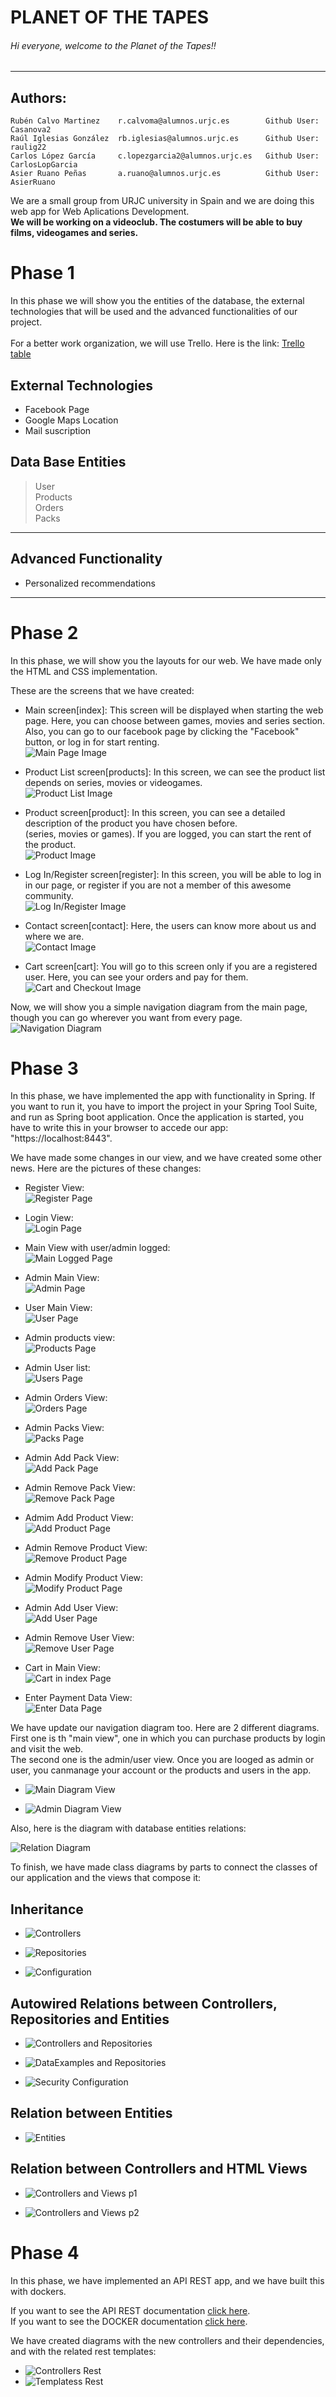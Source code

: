 # PLANET OF THE TAPES
###### Hi everyone, welcome to the Planet of the Tapes!!
------------
Authors:
------------
```
Rubén Calvo Martinez    r.calvoma@alumnos.urjc.es        Github User: Casanova2      
Raúl Iglesias González  rb.iglesias@alumnos.urjc.es      Github User: raulig22     
Carlos López García     c.lopezgarcia2@alumnos.urjc.es   Github User: CarlosLopGarcia   
Asier Ruano Peñas       a.ruano@alumnos.urjc.es          Github User: AsierRuano  
```
We are a small group from URJC university in Spain and we are doing this web app for Web Aplications Development.  
**We will be working on a videoclub. The costumers will be able to buy films, videogames and series.**  

# Phase 1  
In this phase we will show you the entities of the database, the external technologies that will be used and the advanced functionalities of our project.     
       
For a better work organization, we will use Trello. Here is the link: [Trello table](https://trello.com/b/mblOwpgb/planet-of-the-tapes)        
  
## External Technologies
* Facebook Page
* Google Maps Location  
* Mail suscription 

## Data Base Entities
> User  
> Products  
> Orders  
> Packs  
------------
## Advanced Functionality     
* Personalized recommendations    
------------

# Phase 2  
In this phase, we will show you the layouts for our web. We have made only the HTML and CSS implementation.

These are the screens that we have created:  
  
* Main screen[index]: This screen will be displayed when starting the web page. Here, you can choose between games, movies
and series section. Also, you can go to our facebook page by clicking the "Facebook" button, or log in for start renting.  
![Main Page Image](screenshots/mainPage.png)  
  
* Product List screen[products]: In this screen, we can see the product list depends on series, movies or videogames.  
![Product List Image](screenshots/productsPage.png)  
  
* Product screen[product]: In this screen, you can see a detailed description of the product you have chosen before.  
(series, movies or games). If you are logged, you can start the rent of the product.   
![Product Image](screenshots/productPage.png)

  
* Log In/Register screen[register]: In this screen, you will be able to log in in our page, or register if you are not a member of this awesome community.  
![Log In/Register Image](screenshots/loginPage.png)  

* Contact screen[contact]: Here, the users can know more about us and where we are.  
![Contact Image](screenshots/contactPage.png)  
  
* Cart screen[cart]: You will go to this screen only if you are a registered user. Here, you can see your orders and pay for them.  
![Cart and Checkout Image](screenshots/cartPage.png)  


Now, we will show you a simple navigation diagram from the main page, though you can go wherever you want from every page.  
![Navigation Diagram](screenshots/NavigationDiagram.png)  
  
# Phase 3

In this phase, we have implemented the app with functionality in Spring. If you want to run it, you have to import the project in your Spring Tool Suite, and run as Spring boot application.
Once the application is started, you have to write this in your browser to accede our app: "https://localhost:8443".

We have made some changes in our view, and we have created some other news. Here are the pictures of these changes:

* Register View:    
![Register Page](screenshots/newRegisterPage.png)  
  
* Login View:  
![Login Page](screenshots/newLoginPage.png)  
  
* Main View with user/admin logged:  
![Main Logged Page](screenshots/logedMainPage.png)  
  
* Admin Main View:  
![Admin Page](screenshots/adminPage.png)  
  
* User Main View:  
![User Page](screenshots/userPage.png)  
  
* Admin products view:  
![Products Page](screenshots/productlistPage.png)  
  
* Admin User list:  
![Users Page](screenshots/usersPage.png)  
  
* Admin Orders View:  
![Orders Page](screenshots/ordersPage.png)  
  
* Admin Packs View:  
![Packs Page](screenshots/packsPage.png)  
  
* Admin Add Pack View:  
![Add Pack Page](screenshots/addPackPage.png)  
  
* Admin Remove Pack View:  
![Remove Pack Page](screenshots/removePackPage.png)
  
* Admim Add Product View:  
![Add Product Page](screenshots/addproductPage.png)  
  
* Admin Remove Product View:  
![Remove Product Page](screenshots/removeproductPage.png)  
  
* Admin Modify Product View:  
![Modify Product Page](screenshots/modifyproductPage.png)  
  
* Admin Add User View:  
![Add User Page](screenshots/adduserPage.png)  
    
* Admin Remove User View:  
![Remove User Page](screenshots/removeuserPage.png)  
  
* Cart in Main View:  
![Cart in index Page](screenshots/cartMainPage.png)  
  
* Enter Payment Data View:  
![Enter Data Page](screenshots/enterpaymentPage.png)  
  
We have update our navigation diagram too. Here are 2 different diagrams. First one is th "main view", one in which you can purchase products by login and visit the web.  
The second one is the admin/user view. Once you are looged as admin or user, you canmanage your account or the products and users in the app.  
  
* ![Main Diagram View](screenshots/mainNavigationView.png)  
  
* ![Admin Diagram View](screenshots/adminNavigationView.png)    
  
  
Also, here is the diagram with database entities relations:

![Relation Diagram](screenshots/RelationDiagram.png)  
  
To finish, we have made class diagrams by parts to connect the classes of our application and the views that compose it:  
  
## Inheritance  
  
* ![Controllers](screenshots/controllerInheritance.png)  
  
* ![Repositories](screenshots/repositoryInheritance.png)  
  
* ![Configuration](screenshots/securityInheritance.png)  
  
## Autowired Relations between Controllers, Repositories and Entities  
  
* ![Controllers and Repositories](screenshots/controllerAndRepository.png)  
  
* ![DataExamples and Repositories](screenshots/dexamplesAndRepository.png)  
  
* ![Security Configuration](screenshots/secConfigAndRepository.png)  
  
## Relation between Entities  
  
* ![Entities](screenshots/entitiesRelation.png)  
  
## Relation between Controllers and HTML Views  
  
* ![Controllers and Views p1](screenshots/controllerhtmlp1.png)  
  
* ![Controllers and Views p2](screenshots/controllerhtmlp2.png)  
  
# Phase 4  
  
In this phase, we have implemented an API REST app, and we have built this with dockers.  
  
If you want to see the API REST documentation [click here](https://github.com/Casanova2/planet_of_the_tapes/tree/master/API.md).  
If you want to see the DOCKER documentation [click here](https://github.com/Casanova2/planet_of_the_tapes/tree/master/DOCKER.md).  

We have created diagrams with the new controllers and their dependencies, and with the related rest templates:
* ![Controllers Rest](screenshots/RestDiagram.png)  
* ![Templatess Rest](screenshots/TemplateDiagram.png)  

